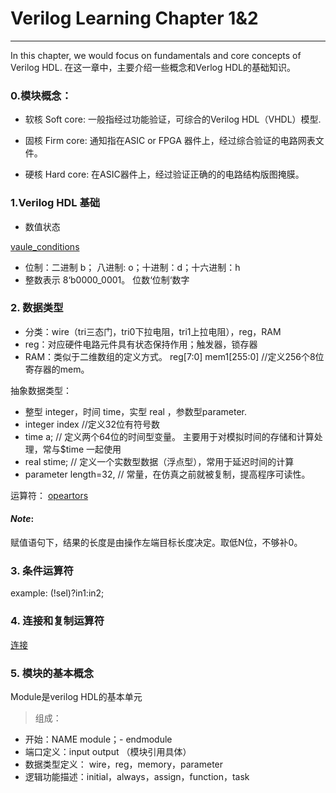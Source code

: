# Verilog Learning Chapter 1&2 
----------------------
In this chapter, we would focus on fundamentals and core concepts of Verilog HDL. 在这一章中，主要介绍一些概念和Verlog HDL的基础知识。

### 0.模块概念：

- 软核 Soft core: 
	一般指经过功能验证，可综合的Verilog HDL（VHDL）模型.

- 固核 Firm core: 
	通知指在ASIC or FPGA 器件上，经过综合验证的电路网表文件。

- 硬核 Hard core:
	在ASIC器件上，经过验证正确的的电路结构版图掩膜。

### 1.Verilog HDL 基础

- 数值状态

[vaule_conditions](https://github.com/XuLixing/Note/raw/main/images)

- 位制：二进制 b； 八进制: o；十进制：d；十六进制：h
- 整数表示 8‘b0000_0001。 位数‘位制‘数字

### 2. 数据类型

- 分类：wire（tri三态门，tri0下拉电阻，tri1上拉电阻），reg，RAM
- reg：对应硬件电路元件具有状态保持作用；触发器，锁存器
- RAM：类似于二维数组的定义方式。 reg[7:0] mem1[255:0] //定义256个8位寄存器的mem。

抽象数据类型：

- 整型 integer，时间 time，实型 real ，参数型parameter.
- integer index //定义32位有符号数
- time a; // 定义两个64位的时间型变量。 
主要用于对模拟时间的存储和计算处理，常与$time 一起使用
- real stime; // 定义一个实数型数据（浮点型），常用于延迟时间的计算
- parameter length=32, // 常量，在仿真之前就被复制，提高程序可读性。

运算符：
[opeartors]()

#### _Note_:
赋值语句下，结果的长度是由操作左端目标长度决定。取低N位，不够补0。

### 3. 条件运算符

example: (!sel)?in1:in2;

### 4. 连接和复制运算符
[连接]()

### 5. 模块的基本概念

Module是verilog HDL的基本单元
> 组成：

- 开始：NAME module；- endmodule
- 端口定义：input output （模块引用具体）
- 数据类型定义： wire，reg，memory，parameter
- 逻辑功能描述：initial，always，assign，function，task

